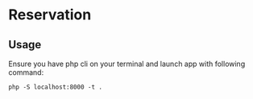 # Reservation


## Usage

Ensure you have php cli on your terminal  and launch app with following command: 

`php -S localhost:8000 -t .`

